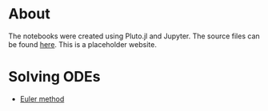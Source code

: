 # About
The notebooks were created using Pluto.jl and Jupyter. The source files can be found [here](https://github.com/OpenPsiMu/The-Book-of-PsiMulations/tree/master). This is a placeholder website.

# Solving ODEs

- [Euler method](/docs/SolvingODEs/EulerMethod/EulerMethod.html)
